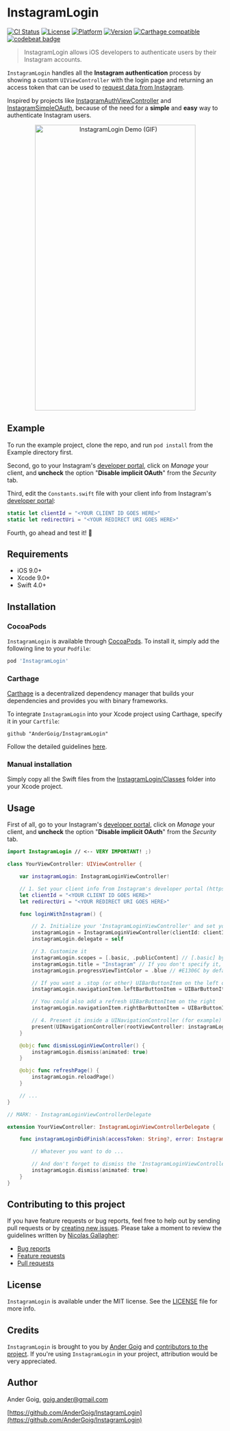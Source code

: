 # InstagramLogin

[![CI Status](http://img.shields.io/travis/AnderGoig/InstagramLogin.svg?style=flat)](https://travis-ci.org/AnderGoig/InstagramLogin)
[![License](https://img.shields.io/cocoapods/l/InstagramLogin.svg?style=flat)](http://cocoapods.org/pods/InstagramLogin)
[![Platform](https://img.shields.io/cocoapods/p/InstagramLogin.svg?style=flat)](http://cocoapods.org/pods/InstagramLogin)
[![Version](https://img.shields.io/cocoapods/v/InstagramLogin.svg?style=flat)](http://cocoapods.org/pods/InstagramLogin)
[![Carthage compatible](https://img.shields.io/badge/Carthage-compatible-4BC51D.svg?style=flat)](https://github.com/Carthage/Carthage)
[![codebeat badge](https://codebeat.co/badges/973c1f62-6fc3-42bd-ae51-013d38cb6da7)](https://codebeat.co/projects/github-com-andergoig-instagramlogin-master)

> InstagramLogin allows iOS developers to authenticate users by their Instagram accounts.

`InstagramLogin` handles all the **Instagram authentication** process by showing a custom `UIViewController` with the login page and returning an access token that can be used to [request data from Instagram](https://www.instagram.com/developer/endpoints/).

Inspired by projects like [InstagramAuthViewController](https://github.com/Isuru-Nanayakkara/InstagramAuthViewController) and [InstagramSimpleOAuth](https://github.com/rbaumbach/InstagramSimpleOAuth), because of the need for a **simple** and **easy** way to authenticate Instagram users.

<p align="center">
    <img src="https://raw.githubusercontent.com/AnderGoig/InstagramLogin/master/.assets/InstagramLogin-Demo.gif"
         alt="InstagramLogin Demo (GIF)" width="375" height="667">
</p>

## Example

To run the example project, clone the repo, and run `pod install` from the Example directory first.

Second, go to your Instagram's [developer portal](https://www.instagram.com/developer/clients/manage/), click on _Manage_ your client, and **uncheck** the option "**Disable implicit OAuth**" from the _Security_ tab.

Third, edit the `Constants.swift` file with your client info from Instagram's [developer portal](https://www.instagram.com/developer/clients/manage/):

```swift
static let clientId = "<YOUR CLIENT ID GOES HERE>"
static let redirectUri = "<YOUR REDIRECT URI GOES HERE>"
```

Fourth, go ahead and test it! :rocket:

## Requirements

* iOS 9.0+
* Xcode 9.0+
* Swift 4.0+

## Installation

### CocoaPods

`InstagramLogin` is available through [CocoaPods](http://cocoapods.org). To install
it, simply add the following line to your `Podfile`:

```ruby
pod 'InstagramLogin'
```

### Carthage

[Carthage](https://github.com/Carthage/Carthage) is a decentralized dependency manager that builds your dependencies and provides you with binary frameworks.

To integrate `InstagramLogin` into your Xcode project using Carthage, specify it in your `Cartfile`:

```ogdl
github "AnderGoig/InstagramLogin"
```

Follow the detailed guidelines [here](https://github.com/Carthage/Carthage#if-youre-building-for-ios-tvos-or-watchos).

### Manual installation

Simply copy all the Swift files from the [InstagramLogin/Classes](InstagramLogin/Classes) folder into your Xcode project.

## Usage

First of all, go to your Instagram's [developer portal](https://www.instagram.com/developer/clients/manage/), click on _Manage_ your client, and **uncheck** the option "**Disable implicit OAuth**" from the _Security_ tab.

```swift
import InstagramLogin // <-- VERY IMPORTANT! ;)

class YourViewController: UIViewController {

    var instagramLogin: InstagramLoginViewController!

    // 1. Set your client info from Instagram's developer portal (https://www.instagram.com/developer/clients/manage)
    let clientId = "<YOUR CLIENT ID GOES HERE>"
    let redirectUri = "<YOUR REDIRECT URI GOES HERE>"

    func loginWithInstagram() {

        // 2. Initialize your 'InstagramLoginViewController' and set your 'ViewController' to delegate it
        instagramLogin = InstagramLoginViewController(clientId: clientId, redirectUri: redirectUri)
        instagramLogin.delegate = self

        // 3. Customize it
        instagramLogin.scopes = [.basic, .publicContent] // [.basic] by default; [.all] to set all permissions
        instagramLogin.title = "Instagram" // If you don't specify it, the website title will be showed
        instagramLogin.progressViewTintColor = .blue // #E1306C by default

        // If you want a .stop (or other) UIBarButtonItem on the left of the view controller
        instagramLogin.navigationItem.leftBarButtonItem = UIBarButtonItem(barButtonSystemItem: .stop, target: self, action: #selector(dismissLoginViewController))

        // You could also add a refresh UIBarButtonItem on the right
        instagramLogin.navigationItem.rightBarButtonItem = UIBarButtonItem(barButtonSystemItem: .refresh, target: self, action: #selector(refreshPage))

        // 4. Present it inside a UINavigationController (for example)
        present(UINavigationController(rootViewController: instagramLogin), animated: true)
    }

    @objc func dismissLoginViewController() {
        instagramLogin.dismiss(animated: true)
    }

    @objc func refreshPage() {
        instagramLogin.reloadPage()
    }

    // ...
}

// MARK: - InstagramLoginViewControllerDelegate

extension YourViewController: InstagramLoginViewControllerDelegate {

    func instagramLoginDidFinish(accessToken: String?, error: InstagramError?) {

        // Whatever you want to do ...

        // And don't forget to dismiss the 'InstagramLoginViewController'
        instagramLogin.dismiss(animated: true)
    }
}
```

## Contributing to this project

If you have feature requests or bug reports, feel free to help out by sending pull requests or by [creating new issues](https://github.com/AnderGoig/InstagramLogin/issues/new). Please take a moment to
review the guidelines written by [Nicolas Gallagher](https://github.com/necolas):

* [Bug reports](https://github.com/necolas/issue-guidelines/blob/master/CONTRIBUTING.md#bugs)
* [Feature requests](https://github.com/necolas/issue-guidelines/blob/master/CONTRIBUTING.md#features)
* [Pull requests](https://github.com/necolas/issue-guidelines/blob/master/CONTRIBUTING.md#pull-requests)

## License

`InstagramLogin` is available under the MIT license. See the [LICENSE](LICENSE) file for more info.

## Credits

`InstagramLogin` is brought to you by [Ander Goig](https://github.com/AnderGoig) and [contributors to the project](https://github.com/AnderGoig/InstagramLogin/contributors). If you're using `InstagramLogin` in your project, attribution would be very appreciated.

## Author

Ander Goig, [goig.ander@gmail.com](mailto:goig.ander@gmail.com)

[https://github.com/AnderGoig/InstagramLogin](https://github.com/AnderGoig/InstagramLogin)

